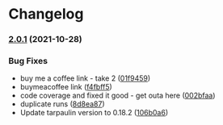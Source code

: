 # Changelog

### [2.0.1](https://www.github.com/jerusdp/hcaptcha-rs/compare/v2.0.0...v2.0.1) (2021-10-28)


### Bug Fixes

* buy me a coffee link - take 2 ([01f9459](https://www.github.com/jerusdp/hcaptcha-rs/commit/01f94593392c451345e6665fe98758973d676f0a))
* buymeacoffee link ([f4fbff5](https://www.github.com/jerusdp/hcaptcha-rs/commit/f4fbff5104286184e5ab302df50089800d4c1944))
* code coverage and fixed it good - get outa here ([002bfaa](https://www.github.com/jerusdp/hcaptcha-rs/commit/002bfaafcd6028b06d9ad52b8e0876f2f46a6bce))
* duplicate runs ([8d8ea87](https://www.github.com/jerusdp/hcaptcha-rs/commit/8d8ea879b310137777df42bc1311244a769cf9da))
* Update tarpaulin version to 0.18.2 ([106b0a6](https://www.github.com/jerusdp/hcaptcha-rs/commit/106b0a6c01b2505ddea7ad8fd2e022228a5e5f92))
